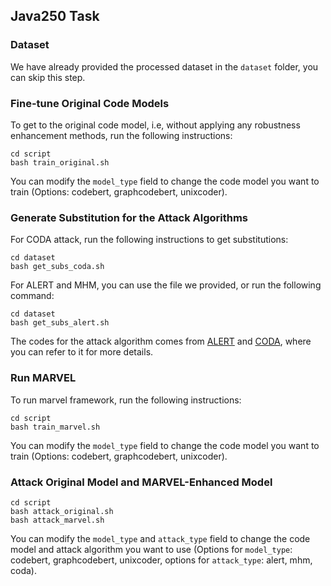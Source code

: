 ## Java250 Task

### Dataset

We have already provided the processed dataset in the `dataset` folder, you can skip this step.

### Fine-tune Original Code Models

To get to the original code model, i.e, without applying any robustness enhancement methods, run the following instructions:

```
cd script
bash train_original.sh
```

You can modify the `model_type` field to change the code model you want to train (Options: codebert, graphcodebert, unixcoder).

### Generate Substitution for the Attack Algorithms

For CODA attack, run the following instructions to get substitutions:

```
cd dataset
bash get_subs_coda.sh

```

For ALERT and MHM, you can use the file we provided, or run the following command:

```
cd dataset
bash get_subs_alert.sh
```

The codes for the attack algorithm comes from [ALERT](https://github.com/soarsmu/attack-pretrain-models-of-code/tree/main) and [CODA](https://github.com/tianzhaotju/CODA/tree/main), where you can refer to it for more details.

### Run MARVEL

To run marvel framework, run the following instructions:

```
cd script
bash train_marvel.sh
```

You can modify the `model_type` field to change the code model you want to train (Options: codebert, graphcodebert, unixcoder).

### Attack Original Model and MARVEL-Enhanced Model

```
cd script
bash attack_original.sh
bash attack_marvel.sh
```

You can modify the `model_type` and `attack_type` field to change the code model and attack algorithm you want to use (Options for `model_type`: codebert, graphcodebert, unixcoder, options for `attack_type`: alert, mhm, coda).
